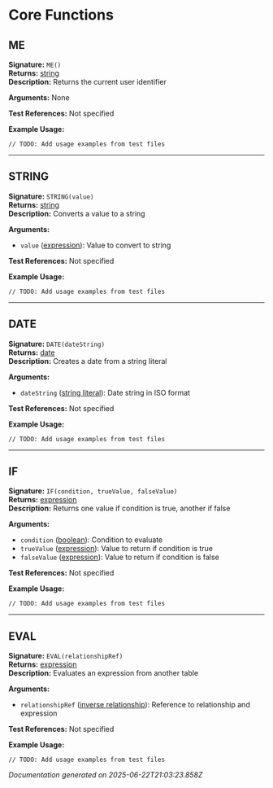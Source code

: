 # Core Functions


## ME

**Signature:** `ME()`  
**Returns:** [string](../types.md#string)  
**Description:** Returns the current user identifier

**Arguments:** None

**Test References:** Not specified

**Example Usage:**
```
// TODO: Add usage examples from test files
```

---

## STRING

**Signature:** `STRING(value)`  
**Returns:** [string](../types.md#string)  
**Description:** Converts a value to a string

**Arguments:**
- `value` ([expression](../types.md#expression)): Value to convert to string

**Test References:** Not specified

**Example Usage:**
```
// TODO: Add usage examples from test files
```

---

## DATE

**Signature:** `DATE(dateString)`  
**Returns:** [date](../types.md#date)  
**Description:** Creates a date from a string literal

**Arguments:**
- `dateString` ([string literal](../types.md#string-literal)): Date string in ISO format

**Test References:** Not specified

**Example Usage:**
```
// TODO: Add usage examples from test files
```

---

## IF

**Signature:** `IF(condition, trueValue, falseValue)`  
**Returns:** [expression](../types.md#expression)  
**Description:** Returns one value if condition is true, another if false

**Arguments:**
- `condition` ([boolean](../types.md#boolean)): Condition to evaluate
- `trueValue` ([expression](../types.md#expression)): Value to return if condition is true
- `falseValue` ([expression](../types.md#expression)): Value to return if condition is false

**Test References:** Not specified

**Example Usage:**
```
// TODO: Add usage examples from test files
```

---

## EVAL

**Signature:** `EVAL(relationshipRef)`  
**Returns:** [expression](../types.md#expression)  
**Description:** Evaluates an expression from another table

**Arguments:**
- `relationshipRef` ([inverse relationship](../types.md#inverse-relationship)): Reference to relationship and expression

**Test References:** Not specified

**Example Usage:**
```
// TODO: Add usage examples from test files
```


*Documentation generated on 2025-06-22T21:03:23.858Z*
